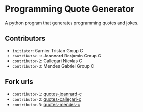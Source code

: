 # Programming Quote Generator

A python program that generates programming quotes and jokes.

## Contributors
- `initiator`: Garnier Tristan Group C
- `contributor-1`: Joannard Benjamin Group C
- `contributor-2`: Callegari Nicolas C
- `contributor-3`: Mendes Gabriel Group C

## Fork urls
- `contributor-1`: [quotes-joannard-c](https://github.com/JeanEdouart/quotes-joannard-c)
- `contributor-2`: [quotes-callegari-c](https://github.com/Destrouille/quotes-callegari-c)
- `contributor-3`: [quotes-mendes-c](https://github.com/Kegab7/quotes-mendes-c)
